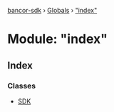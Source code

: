 [bancor-sdk](../README.md) › [Globals](../globals.md) › ["index"](_index_.md)

# Module: "index"

## Index

### Classes

* [SDK](../classes/_index_.sdk.md)
